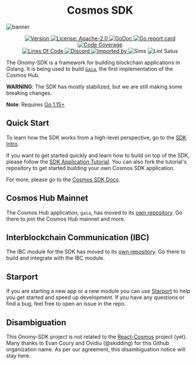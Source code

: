 <!--
parent:
  order: false
-->

<div align="center">
  <h1> Cosmos SDK </h1>
</div>

![banner](docs/onomy-sdk-image.jpg)

<div align="center">
  <a href="https://github.com/onomyprotocol/onomy-sdk/releases/latest">
    <img alt="Version" src="https://img.shields.io/github/tag/onomyprotocol/onomy-sdk.svg" />
  </a>
  <a href="https://github.com/onomyprotocol/onomy-sdk/blob/master/LICENSE">
    <img alt="License: Apache-2.0" src="https://img.shields.io/github/license/onomyprotocol/onomy-sdk.svg" />
  </a>
  <a href="https://pkg.go.dev/github.com/onomyprotocol/onomy-sdk?tab=doc">
    <img alt="GoDoc" src="https://godoc.org/github.com/onomyprotocol/onomy-sdk?status.svg" />
  </a>
  <a href="https://goreportcard.com/report/github.com/onomyprotocol/onomy-sdk">
    <img alt="Go report card" src="https://goreportcard.com/badge/github.com/onomyprotocol/onomy-sdk" />
  </a>
  <a href="https://codecov.io/gh/onomyprotocol/onomy-sdk">
    <img alt="Code Coverage" src="https://codecov.io/gh/onomyprotocol/onomy-sdk/branch/master/graph/badge.svg" />
  </a>
</div>
<div align="center">
  <a href="https://github.com/onomyprotocol/onomy-sdk">
    <img alt="Lines Of Code" src="https://tokei.rs/b1/github/onomyprotocol/onomy-sdk" />
  </a>
  <a href="https://discord.gg/AzefAFd">
    <img alt="Discord" src="https://img.shields.io/discord/669268347736686612.svg" />
  </a>
  <a href="https://sourcegraph.com/github.com/onomyprotocol/onomy-sdk?badge">
    <img alt="Imported by" src="https://sourcegraph.com/github.com/onomyprotocol/onomy-sdk/-/badge.svg" />
  </a>
    <img alt="Sims" src="https://github.com/onomyprotocol/onomy-sdk/workflows/Sims/badge.svg" />
    <img alt="Lint Satus" src="https://github.com/onomyprotocol/onomy-sdk/workflows/Lint/badge.svg" />
</div>




The Onomy-SDK is a framework for building blockchain applications in Golang.
It is being used to build [`Gaia`](https://github.com/cosmos/gaia), the first implementation of the Cosmos Hub.

**WARNING**: The SDK has mostly stabilized, but we are still making some
breaking changes.

**Note**: Requires [Go 1.15+](https://golang.org/dl/)

## Quick Start

To learn how the SDK works from a high-level perspective, go to the [SDK Intro](./docs/intro/overview.md).

If you want to get started quickly and learn how to build on top of the SDK, please follow the [SDK Application Tutorial](https://tutorials.cosmos.network/nameservice/tutorial/00-intro.html). You can also fork the tutorial's repository to get started building your own Cosmos SDK application.

For more, please go to the [Cosmos SDK Docs](./docs/).

## Cosmos Hub Mainnet

The Cosmos Hub application, `gaia`, has moved to its [own repository](https://github.com/cosmos/gaia). Go there to join the Cosmos Hub mainnet and more.

## Interblockchain Communication (IBC)

The IBC module for the SDK has moved to its [own repository](https://github.com/cosmos/ibc-go). Go there to build and integrate with the IBC module. 

## Starport

If you are starting a new app or a new module you can use [Starport](https://github.com/tendermint/starport) to help you get started and speed up development. If you have any questions or find a bug, feel free to open an issue in the repo.

## Disambiguation

This Onomy-SDK project is not related to the [React-Cosmos](https://github.com/react-cosmos/react-cosmos) project (yet). Many thanks to Evan Coury and Ovidiu (@skidding) for this Github organization name. As per our agreement, this disambiguation notice will stay here.
